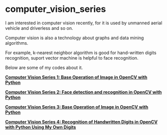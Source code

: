 # computer_vision_series

I am interested in computer vision recently, for it is used by unmanned aerial vehicle and driverless and so on.

Computer vision is also a technology about graphs and data mining algorithms.

For example, k-nearest neighbor algorithm is good for hand-written digits recognition, suport vector machine is helpful to face recognition.

Below are some of my codes about it.

**[Computer Vision Series 1: Base Operation of Image in OpenCV with Python](http://nbviewer.jupyter.org/github/yishi/computer_vision_series/blob/master/computer_vision_series_1.ipynb)**

**[Computer Vision Series 2: Face detection and recognition in OpenCV with Python](http://nbviewer.jupyter.org/github/yishi/computer_vision_series/blob/master/computer_vision_series_2.ipynb)**

**[Computer Vision Series 3: Base Operation of Image in OpenCV with Python](http://nbviewer.jupyter.org/github/yishi/computer_vision_series/blob/master/Computer_Vision_Series_3.ipynb)**

**[Computer Vision Series 4: Recognition of Handwritten Digits in OpenCV with Python Using My Own Digits](http://nbviewer.jupyter.org/github/yishi/computer_vision_series/blob/master/Computer_Vision_Series_4.ipynb)**

